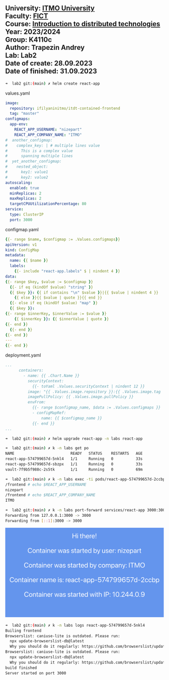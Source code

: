 University: [ITMO University](https://itmo.ru/ru/)  
Faculty: [FICT](https://fict.itmo.ru)  
Course: [Introduction to distributed technologies](https://github.com/itmo-ict-faculty/introduction-to-distributed-technologies)  
Year: 2023/2024  
Group: K4110c  
Author: Trapezin Andrey  
Lab: Lab2  
Date of create: 28.09.2023  
Date of finished: 31.09.2023
---

```bash
➜  lab2 git:(main) ✗ helm create react-app
```

values.yaml
```yaml
image:
  repository: ifilyaninitmo/itdt-contained-frontend
  tag: "master"
configmaps:
  app-env:
    REACT_APP_USERNAME: "nizepart"
    REACT_APP_COMPANY_NAME: "ITMO"
#  another_configmap:
#    complex_key: | # multiple lines value
#      This is a complex value
#      spanning multiple lines
#  yet_another_configmap:
#    nested_object:
#      key1: value1
#      key2: value2
autoscaling:
  enabled: true
  minReplicas: 2
  maxReplicas: 2
  targetCPUUtilizationPercentage: 80
service:
  type: ClusterIP
  port: 3000
```

configmap.yaml
```yaml
{{- range $name, $configmap := .Values.configmaps}}
apiVersion: v1
kind: ConfigMap
metadata:
  name: {{ $name }}
  labels:
    {{- include "react-app.labels" $ | nindent 4 }}
data:
{{- range $key, $value := $configmap }}
  {{- if eq (kindOf $value) "string" }}
  {{ $key }}: {{ if contains "\n" $value }}|{{ $value | nindent 4 }}
    {{ else }}{{ $value | quote }}{{ end }}
  {{- else if eq (kindOf $value) "map" }}
  {{ $key }}:
{{- range $innerKey, $innerValue := $value }}
    {{ $innerKey }}: {{ $innerValue | quote }}
{{- end }}
  {{- end }}
{{- end }}
---
{{- end }}
```

deployment.yaml
```yaml
...
      containers:
        - name: {{ .Chart.Name }}
          securityContext:
            {{- toYaml .Values.securityContext | nindent 12 }}
          image: "{{ .Values.image.repository }}:{{ .Values.image.tag | default .Chart.AppVersion }}"
          imagePullPolicy: {{ .Values.image.pullPolicy }}
          envFrom:
            {{- range $configmap_name, $data := .Values.configmaps }}
            - configMapRef:
                name: {{ $configmap_name }}
            {{- end }}
...
```

```bash
➜  lab2 git:(main) ✗ helm upgrade react-app -n labs react-app
```

```bash
➜  lab2 git:(main) ✗ k -n labs get po
NAME                         READY   STATUS    RESTARTS   AGE
react-app-574799657d-5nkl4   1/1     Running   0          33s
react-app-574799657d-sbzpx   1/1     Running   0          33s
vault-7f9b5f988c-2s5tk       1/1     Running   0          69m
```

```bash
➜  lab2 git:(main) ✗ k -n labs exec -ti pods/react-app-574799657d-2ccbp -- sh
/frontend # echo $REACT_APP_USERNAME
nizepart
/frontend # echo $REACT_APP_COMPANY_NAME
ITMO
```

```bash
➜  lab2 git:(main) ✗ k -n labs port-forward services/react-app 3000:3000
Forwarding from 127.0.0.1:3000 -> 3000
Forwarding from [::1]:3000 -> 3000
```

![react_app_web.png](screenshots%2Freact_app_web.png)

```bash
➜  lab2 git:(main) ✗ k -n labs logs react-app-574799657d-5nkl4
Builing frontend
Browserslist: caniuse-lite is outdated. Please run:
  npx update-browserslist-db@latest
  Why you should do it regularly: https://github.com/browserslist/update-db#readme
Browserslist: caniuse-lite is outdated. Please run:
  npx update-browserslist-db@latest
  Why you should do it regularly: https://github.com/browserslist/update-db#readme
build finished
Server started on port 3000
```